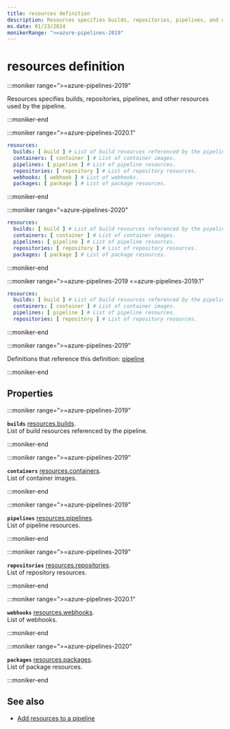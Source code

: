 ```yaml
---
title: resources definition
description: Resources specifies builds, repositories, pipelines, and other resources used by the pipeline.
ms.date: 01/23/2024
monikerRange: ">=azure-pipelines-2019"
---
```


# resources definition

<!-- :::description::: -->
:::moniker range=">=azure-pipelines-2019"

<!-- :::editable-content name="description"::: -->
Resources specifies builds, repositories, pipelines, and other resources used by the pipeline.
<!-- :::editable-content-end::: -->

:::moniker-end
<!-- :::description-end::: -->

<!-- :::syntax::: -->
:::moniker range=">=azure-pipelines-2020.1"

```yaml
resources:
  builds: [ build ] # List of build resources referenced by the pipeline.
  containers: [ container ] # List of container images.
  pipelines: [ pipeline ] # List of pipeline resources.
  repositories: [ repository ] # List of repository resources.
  webhooks: [ webhook ] # List of webhooks.
  packages: [ package ] # List of package resources.
```

:::moniker-end

:::moniker range="=azure-pipelines-2020"

```yaml
resources:
  builds: [ build ] # List of build resources referenced by the pipeline.
  containers: [ container ] # List of container images.
  pipelines: [ pipeline ] # List of pipeline resources.
  repositories: [ repository ] # List of repository resources.
  packages: [ package ] # List of package resources.
```

:::moniker-end

:::moniker range=">=azure-pipelines-2019 <=azure-pipelines-2019.1"

```yaml
resources:
  builds: [ build ] # List of build resources referenced by the pipeline.
  containers: [ container ] # List of container images.
  pipelines: [ pipeline ] # List of pipeline resources.
  repositories: [ repository ] # List of repository resources.
```

:::moniker-end
<!-- :::syntax-end::: -->

<!-- :::parents::: -->
:::moniker range=">=azure-pipelines-2019"

Definitions that reference this definition: [pipeline](pipeline.md)

:::moniker-end
<!-- :::parents-end::: -->

## Properties

<!-- :::properties::: -->
<!-- :::item name="builds"::: -->
:::moniker range=">=azure-pipelines-2019"

**`builds`** [resources.builds](resources-builds.md).<br><!-- :::editable-content name="propDescription"::: -->
List of build resources referenced by the pipeline.
<!-- :::editable-content-end::: -->

:::moniker-end
<!-- :::item-end::: -->
<!-- :::item name="containers"::: -->
:::moniker range=">=azure-pipelines-2019"

**`containers`** [resources.containers](resources-containers.md).<br><!-- :::editable-content name="propDescription"::: -->
List of container images.
<!-- :::editable-content-end::: -->

:::moniker-end
<!-- :::item-end::: -->
<!-- :::item name="pipelines"::: -->
:::moniker range=">=azure-pipelines-2019"

**`pipelines`** [resources.pipelines](resources-pipelines.md).<br><!-- :::editable-content name="propDescription"::: -->
List of pipeline resources.
<!-- :::editable-content-end::: -->

:::moniker-end
<!-- :::item-end::: -->
<!-- :::item name="repositories"::: -->
:::moniker range=">=azure-pipelines-2019"

**`repositories`** [resources.repositories](resources-repositories.md).<br><!-- :::editable-content name="propDescription"::: -->
List of repository resources.
<!-- :::editable-content-end::: -->

:::moniker-end
<!-- :::item-end::: -->
<!-- :::item name="webhooks"::: -->
:::moniker range=">=azure-pipelines-2020.1"

**`webhooks`** [resources.webhooks](resources-webhooks.md).<br><!-- :::editable-content name="propDescription"::: -->
List of webhooks.
<!-- :::editable-content-end::: -->

:::moniker-end
<!-- :::item-end::: -->
<!-- :::item name="packages"::: -->
:::moniker range=">=azure-pipelines-2020"

**`packages`** [resources.packages](resources-packages.md).<br><!-- :::editable-content name="propDescription"::: -->
List of package resources.
<!-- :::editable-content-end::: -->

:::moniker-end
<!-- :::item-end::: -->
<!-- :::properties-end::: -->

<!-- :::remarks::: -->
<!-- :::editable-content name="remarks"::: -->
<!-- :::editable-content-end::: -->
<!-- :::remarks-end::: -->

<!-- :::examples::: -->
<!-- :::editable-content name="examples"::: -->
<!-- :::editable-content-end::: -->
<!-- :::examples-end::: -->

<!-- :::see-also::: -->
<!-- :::editable-content name="seeAlso"::: -->
## See also

- [Add resources to a pipeline](/azure/devops/pipelines/process/resources)
<!-- :::editable-content-end::: -->
<!-- :::see-also-end::: -->